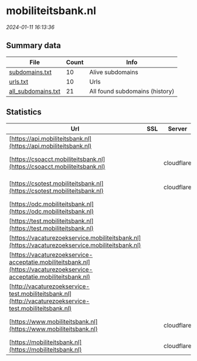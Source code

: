 # mobiliteitsbank.nl
*2024-01-11 16:13:36*
## Summary data


| File       | Count | Info |
|------------|-------|------|
|[subdomains.txt](/data/mobiliteitsbank.nl/subdomains.txt)|10|Alive subdomains|
|[urls.txt](/data/mobiliteitsbank.nl/urls.txt)|10|Urls|
|[all_subdomains.txt](/data/mobiliteitsbank.nl/all_subdomains.txt)|21|All found subdomains (history)|


## Statistics


| Url | SSL | Server | Cookie | HSTS | CSP | XFO | XXP | RP | Tech |Title |
|------------|-------|------|------|------|------|------|------|------|------|------|
|[https://api.mobiliteitsbank.nl](https://api.mobiliteitsbank.nl)| || |:white_check_mark: | | :white_check_mark: | :white_check_mark: | :white_check_mark: |HSTS|Mobiliteitsbank|
|[https://csoacct.mobiliteitsbank.nl](https://csoacct.mobiliteitsbank.nl)| |cloudflare|:white_check_mark: |:white_check_mark: | | | | :white_check_mark: |Basic Cloudflare HSTS|Authentication R...|
|[https://csotest.mobiliteitsbank.nl](https://csotest.mobiliteitsbank.nl)| |cloudflare|:white_check_mark: |:white_check_mark: | | | | :white_check_mark: |Basic Cloudflare HSTS|Authentication R...|
|[https://odc.mobiliteitsbank.nl](https://odc.mobiliteitsbank.nl)| || |:white_check_mark: | | :white_check_mark: | :white_check_mark: | :white_check_mark: |HSTS|Mobiliteitsbank|
|[https://test.mobiliteitsbank.nl](https://test.mobiliteitsbank.nl)| || |:white_check_mark: | | :white_check_mark: | :white_check_mark: | :white_check_mark: |Basic HSTS||
|[https://vacaturezoekservice.mobiliteitsbank.nl](https://vacaturezoekservice.mobiliteitsbank.nl)| || |:white_check_mark: | | | | :white_check_mark: |HSTS||
|[https://vacaturezoekservice-acceptatie.mobiliteitsbank.nl](https://vacaturezoekservice-acceptatie.mobiliteitsbank.nl)| || | | | | | :white_check_mark: |||
|[http://vacaturezoekservice-test.mobiliteitsbank.nl](http://vacaturezoekservice-test.mobiliteitsbank.nl)| || | | | | | :white_check_mark: |||
|[https://www.mobiliteitsbank.nl](https://www.mobiliteitsbank.nl)| |cloudflare|:white_check_mark: |:white_check_mark: | | :white_check_mark: | :white_check_mark: | :white_check_mark: |Cloudflare HSTS Java||
|[https://mobiliteitsbank.nl](https://mobiliteitsbank.nl)| |cloudflare|:white_check_mark: |:white_check_mark: | | :white_check_mark: | :white_check_mark: | :white_check_mark: |Cloudflare HSTS||
